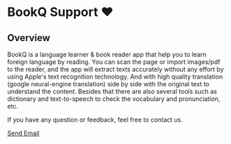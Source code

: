 #  BookQ Support ❤️

## Overview

BookQ is a language learner & book reader app that help you to learn foreign language by reading. You can scan the page or import images/pdf to the reader, and the app will extract texts accurately without any effort by using Apple's text recognition technology. And with high quality translation (google neural-engine translation) side by side with the original text to understand the content. Besides that there are also several tools such as dictionary and text-to-speech to check the vocabulary and pronunciation, etc.

If you have any question or feedback, feel free to contact us.

[Send Email](bojay.app@gmail.com)
